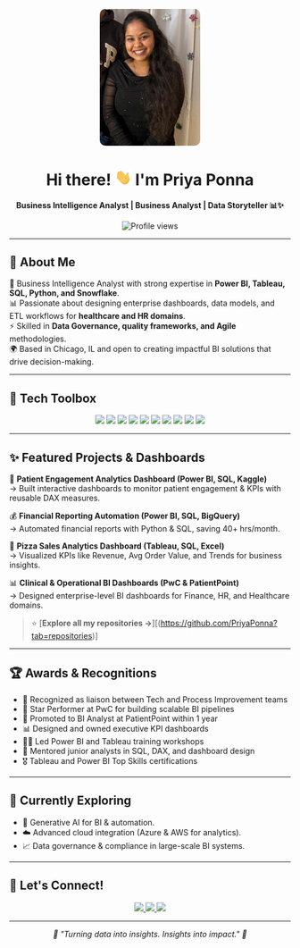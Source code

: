 <p align="center">
  <img src="WhatsApp Image 2025-09-24 at 9.59.29 PM.jpeg" width="180" style="border-radius:10px" alt="Priya Banner"/>
</p>

<h1 align="center">Hi there! <img src="https://raw.githubusercontent.com/ABSphreak/ABSphreak/master/gifs/Hi.gif" width="30"> I'm Priya Ponna</h1>

<p align="center">
  <b>Business Intelligence Analyst | Business Analyst | Data Storyteller 📊✨</b>
</p>

<p align="center">
  <img src="https://komarev.com/ghpvc/?username=PriyaPonna&style=flat-square&color=blue" alt="Profile views"/>
</p>

---

## 🚀 About Me  

🌟 Business Intelligence Analyst with strong expertise in **Power BI, Tableau, SQL, Python, and Snowflake**.  
📊 Passionate about designing enterprise dashboards, data models, and ETL workflows for **healthcare and HR domains**.  
⚡ Skilled in **Data Governance, quality frameworks, and Agile** methodologies.  
🌍 Based in Chicago, IL and open to creating impactful BI solutions that drive decision-making.  

---

## 🧰 Tech Toolbox  

<div align="center">

<img src="https://img.shields.io/badge/PowerBI-F2C811?style=for-the-badge&logo=powerbi&logoColor=black"/>
<img src="https://img.shields.io/badge/Tableau-E97627?style=for-the-badge&logo=tableau&logoColor=white"/>
<img src="https://img.shields.io/badge/SQL-4479A1?style=for-the-badge&logo=sql&logoColor=white"/>
<img src="https://img.shields.io/badge/Python-3776AB?style=for-the-badge&logo=python&logoColor=white"/>
<img src="https://img.shields.io/badge/Snowflake-29B5E8?style=for-the-badge&logo=snowflake&logoColor=white"/>
<img src="https://img.shields.io/badge/Alteryx-0078C0?style=for-the-badge&logo=alteryx&logoColor=white"/>
<img src="https://img.shields.io/badge/Azure-0078D7?style=for-the-badge&logo=microsoftazure&logoColor=white"/>
<img src="https://img.shields.io/badge/AWS-FF9900?style=for-the-badge&logo=amazonaws&logoColor=white"/>
<img src="https://img.shields.io/badge/Git-F05032?style=for-the-badge&logo=git&logoColor=white"/>
<img src="https://img.shields.io/badge/JIRA-0052CC?style=for-the-badge&logo=jira&logoColor=white"/>

</div>

---

## ✨ Featured Projects & Dashboards  

🏥 **Patient Engagement Analytics Dashboard (Power BI, SQL, Kaggle)**  
→ Built interactive dashboards to monitor patient engagement & KPIs with reusable DAX measures.  

💰 **Financial Reporting Automation (Power BI, SQL, BigQuery)**  
→ Automated financial reports with Python & SQL, saving 40+ hrs/month.  

🍕 **Pizza Sales Analytics Dashboard (Tableau, SQL, Excel)**  
→ Visualized KPIs like Revenue, Avg Order Value, and Trends for business insights.  

📊 **Clinical & Operational BI Dashboards (PwC & PatientPoint)**  
→ Designed enterprise-level BI dashboards for Finance, HR, and Healthcare domains.  

> ⭐ [**Explore all my repositories →**][(https://github.com/PriyaPonna?tab=repositories)]

---

## 🏆 Awards & Recognitions  

- 🤝 Recognized as liaison between Tech and Process Improvement teams  
- 🏅 Star Performer at PwC for building scalable BI pipelines
- 🎉 Promoted to BI Analyst at PatientPoint within 1 year    
- 📊 Designed and owned executive KPI dashboards  
- 👩‍🏫 Led Power BI and Tableau training workshops  
- 🌟 Mentored junior analysts in SQL, DAX, and dashboard design  
- 🎖️ Tableau and Power BI Top Skills certifications  

---

## 🌱 Currently Exploring  

- 🤖 Generative AI for BI & automation.  
- ☁️ Advanced cloud integration (Azure & AWS for analytics).  
- 📈 Data governance & compliance in large-scale BI systems.  

---

## 🤝 Let's Connect!  

<div align="center">
  <a href="https://www.linkedin.com/in/priya-ponna" target="_blank">
    <img src="https://img.shields.io/badge/LinkedIn-Connect-blue?style=for-the-badge&logo=linkedin"/>
  </a>
  <a href="mailto:priyaponna2000@gmail.com">
    <img src="https://img.shields.io/badge/Email-Send%20Mail-D14836?style=for-the-badge&logo=gmail&logoColor=white"/>
  </a>
  <a href="https://public.tableau.com/app/profile/priya.ponna" target="_blank">
    <img src="https://img.shields.io/badge/Tableau-My%20Dashboards-orange?style=for-the-badge&logo=tableau"/>
  </a>
</div>

---

<p align="center">
  <em>💬 "Turning data into insights. Insights into impact." 🚀</em>
</p>
